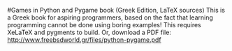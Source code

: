 #Games in Python and Pygame book (Greek Edition, LaTeX sources)
This is a Greek book for aspiring programmers, based on the fact that learning programming cannot be done using boring examples!
This requires XeLaTeX and pygments to build.
Or, download a PDF file: http://www.freebsdworld.gr/files/python-pygame.pdf
